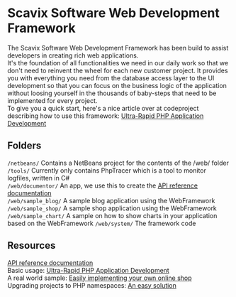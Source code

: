 Scavix Software Web Development Framework
=========================================

The Scavix Software Web Development Framework has been build to assist developers in creating rich web applications.      
It's the foundation of all functionalities we need in our daily work so that we don't need to reinvent the wheel for each new customer project. It provides you with everything you need from the database access layer to the UI development so that you can focus on the business logic of the application without loosing yourself in the thousands of baby-steps that need to be implemented for every project.        
To give you a quick start, here's a nice article over at codeproject describing how to use this framework: 
[Ultra-Rapid PHP Application Development](http://www.codeproject.com/Articles/553018/Ultra-Rapid-PHP-Application-Development)

Folders
-------
`/netbeans/` Contains a NetBeans project for the contents of the /web/ folder        
`/tools/` Currently only contains PhpTracer which is a tool to monitor logfiles, written in C#        
`/web/documentor/` An app, we use this to create the [API reference documentation](https://github.com/ScavixSoftware/WebFramework/wiki)        
`/web/sample_blog/` A sample blog application using the WebFramework    
`/web/sample_shop/` A sample shop application using the WebFramework    
`/web/sample_chart/` A sample on how to show charts in your application based on the WebFramework
`/web/system/` The framework code        

Resources
---------
[API reference documentation](https://github.com/ScavixSoftware/WebFramework/wiki)        
Basic usage: [Ultra-Rapid PHP Application Development](http://www.codeproject.com/Articles/553018/Ultra-Rapid-PHP-Application-Development)        
A real world sample: [Easily implementing your own online shop](http://www.codeproject.com/Articles/586703/Easily-implementing-your-own-online-shop)        
Upgrading projects to PHP namespaces: [An easy solution](http://www.codeproject.com/Articles/643091/Upgrading-projects-to-PHP-namespaces-An-easy-solut)        
